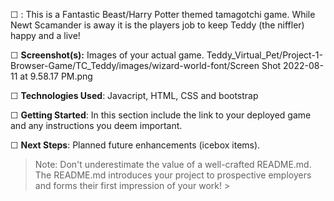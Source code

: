 

    
 ☐ **<Your Take Care Teddy >**: This is a Fantastic Beast/Harry Potter themed tamagotchi game. While Newt Scamander is away it is the players job to keep Teddy (the niffler) happy and a live! 
    
 ☐ **Screenshot(s):** Images of your actual game.
 Teddy_Virtual_Pet/Project-1-Browser-Game/TC_Teddy/images/wizard-world-font/Screen Shot 2022-08-11 at 9.58.17 PM.png
    
☐ **Technologies Used**: 
Javacript, HTML, CSS and bootstrap

 ☐ **Getting Started**: In this section include the link to your deployed game and any instructions you deem important.
    
 ☐ **Next Steps**: Planned future enhancements (icebox items).
    
 > Note: Don't underestimate the value of a well-crafted README.md. The README.md introduces your project to prospective employers and forms their first impression of your work!
    > 

